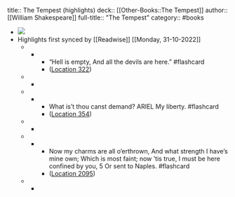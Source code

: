 title:: The Tempest (highlights)
deck:: [[Other-Books::The Tempest]]
author:: [[William Shakespeare]]
full-title:: "The Tempest"
category:: #books

- ![](https://images-na.ssl-images-amazon.com/images/I/51VwfqmEX5L._SL200_.jpg)
- Highlights first synced by [[Readwise]] [[Monday, 31-10-2022]]
	- -
		- “Hell is empty, And all the devils are here.” #flashcard
		- ([Location 322](https://readwise.io/to_kindle?action=open&asin=B073WW5ZP8&location=322))
	- -
	- -
		- What is’t thou canst demand? ARIEL My liberty. #flashcard
		- ([Location 354](https://readwise.io/to_kindle?action=open&asin=B073WW5ZP8&location=354))
	- -
	- -
		- Now my charms are all o’erthrown, And what strength I have’s mine own; Which is most faint; now ’tis true, I must be here confined by you, 5 Or sent to Naples. #flashcard
		- ([Location 2095](https://readwise.io/to_kindle?action=open&asin=B073WW5ZP8&location=2095))
	- -